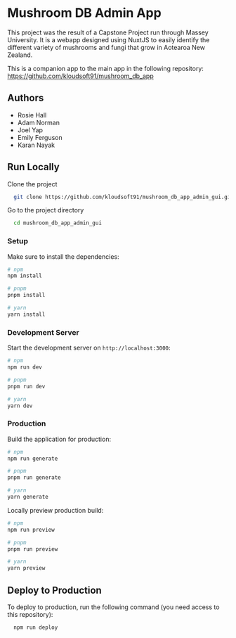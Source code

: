 
# Mushroom DB Admin App

This project was the result of a Capstone Project run through Massey University. It is a webapp designed using NuxtJS to easily identify the different variety of mushrooms and fungi that grow in Aotearoa New Zealand.

This is a companion app to the main app in the following repository: https://github.com/kloudsoft91/mushroom_db_app


## Authors

- Rosie Hall
- Adam Norman
- Joel Yap
- Emily Ferguson
- Karan Nayak


## Run Locally

Clone the project

```bash
  git clone https://github.com/kloudsoft91/mushroom_db_app_admin_gui.git
```

Go to the project directory

```bash
  cd mushroom_db_app_admin_gui
```

### Setup

Make sure to install the dependencies:

```bash
# npm
npm install

# pnpm
pnpm install

# yarn
yarn install
```

### Development Server

Start the development server on `http://localhost:3000`:

```bash
# npm
npm run dev

# pnpm
pnpm run dev

# yarn
yarn dev
```

### Production

Build the application for production:

```bash
# npm
npm run generate

# pnpm
pnpm run generate

# yarn
yarn generate
```

Locally preview production build:

```bash
# npm
npm run preview

# pnpm
pnpm run preview

# yarn
yarn preview
```

## Deploy to Production

To deploy to production, run the following command (you need access to this repository):

```bash
  npm run deploy
```

